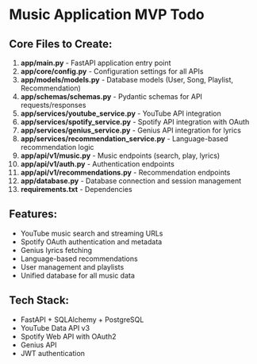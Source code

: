 # Music Application MVP Todo

## Core Files to Create:
1. **app/main.py** - FastAPI application entry point
2. **app/core/config.py** - Configuration settings for all APIs
3. **app/models/models.py** - Database models (User, Song, Playlist, Recommendation)
4. **app/schemas/schemas.py** - Pydantic schemas for API requests/responses
5. **app/services/youtube_service.py** - YouTube API integration
6. **app/services/spotify_service.py** - Spotify API integration with OAuth
7. **app/services/genius_service.py** - Genius API integration for lyrics
8. **app/services/recommendation_service.py** - Language-based recommendation logic
9. **app/api/v1/music.py** - Music endpoints (search, play, lyrics)
10. **app/api/v1/auth.py** - Authentication endpoints
11. **app/api/v1/recommendations.py** - Recommendation endpoints
12. **app/database.py** - Database connection and session management
13. **requirements.txt** - Dependencies

## Features:
- YouTube music search and streaming URLs
- Spotify OAuth authentication and metadata
- Genius lyrics fetching
- Language-based recommendations
- User management and playlists
- Unified database for all music data

## Tech Stack:
- FastAPI + SQLAlchemy + PostgreSQL
- YouTube Data API v3
- Spotify Web API with OAuth2
- Genius API
- JWT authentication